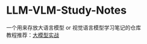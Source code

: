 # LLM-VLM-Study-Notes

一个用来存放大语言模型 or 视觉语言模型学习笔记的仓库  
教程推荐：[大模型实战](https://github.com/InternLM/Tutorial)